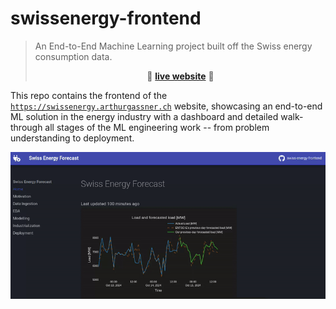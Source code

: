 # swissenergy-frontend

> An End-to-End Machine Learning project built off the Swiss energy consumption data.
> <p align="center">🚀 <a href="https://swissenergy.arthurgassner.ch"><strong>live website</strong></a> 🚀</p>



This repo contains the frontend of the [`https://swissenergy.arthurgassner.ch`]() website, showcasing an end-to-end ML solution in the energy industry with a dashboard and detailed walk-through all stages of the ML engineering work -- from problem understanding to deployment.

![](img/landing_page.gif)